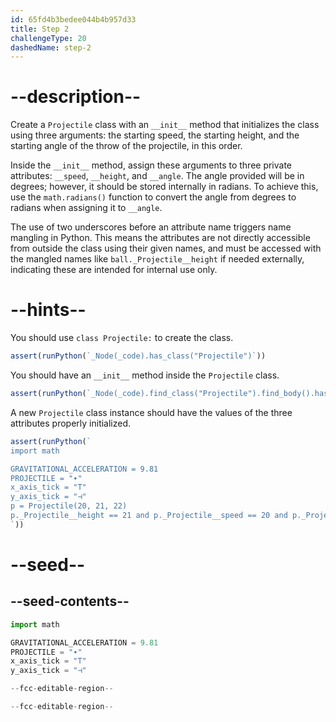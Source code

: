 ```yaml
---
id: 65fd4b3bedee044b4b957d33
title: Step 2
challengeType: 20
dashedName: step-2
---
```


# --description--

Create a `Projectile` class with an `__init__` method that initializes the class using three arguments: the starting speed, the starting height, and the starting angle of the throw of the projectile, in this order. 

Inside the `__init__` method, assign these arguments to three private attributes: `__speed`, `__height`, and `__angle`. The angle provided will be in degrees; however, it should be stored internally in radians. To achieve this, use the `math.radians()` function to convert the angle from degrees to radians when assigning it to `__angle`. 

The use of two underscores before an attribute name triggers name mangling in Python. This means the attributes are not directly accessible from outside the class using their given names, and must be accessed with the mangled names like `ball._Projectile__height` if needed externally, indicating these are intended for internal use only.

# --hints--

You should use `class Projectile:` to create the class.

```js
assert(runPython(`_Node(_code).has_class("Projectile")`))

```

You should have an `__init__` method inside the `Projectile` class.

```js
assert(runPython(`_Node(_code).find_class("Projectile").find_body().has_function("__init__")`))
```

A new `Projectile` class instance should have the values of the three attributes properly initialized.

```js
assert(runPython(`
import math

GRAVITATIONAL_ACCELERATION = 9.81
PROJECTILE = "∙"
x_axis_tick = "T"
y_axis_tick = "⊣"
p = Projectile(20, 21, 22)
p._Projectile__height == 21 and p._Projectile__speed == 20 and p._Projectile__angle == math.radians(22)
`))
```

# --seed--

## --seed-contents--

```py
import math

GRAVITATIONAL_ACCELERATION = 9.81
PROJECTILE = "∙"
x_axis_tick = "T"
y_axis_tick = "⊣"

--fcc-editable-region--

--fcc-editable-region--
```
